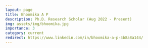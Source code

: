 ```yaml
---
layout: page
title: Bhoomika A P
description: Ph.D. Research Scholar (Aug 2022 - Present)
img: assets/img/bhoomika.jpg
importance: 3
category: current
redirect: https://www.linkedin.com/in/bhoomika-a-p-4b8a8a144/
---
```

